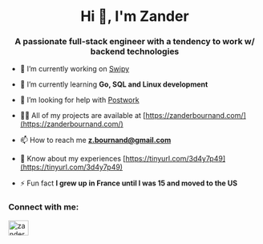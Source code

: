 <h1 align="center">Hi 👋, I'm Zander</h1>
<h3 align="center">A passionate full-stack engineer with a tendency to work w/ backend technologies</h3>

- 🔭 I’m currently working on [Swipy](https://zanderbournand.com/swipy)

- 🌱 I’m currently learning **Go, SQL and Linux development**

- 🤝 I’m looking for help with [Postwork](https://zanderbournand.com/postwork)

- 👨‍💻 All of my projects are available at [https://zanderbournand.com/](https://zanderbournand.com/)

- 📫 How to reach me **z.bournand@gmail.com**

- 📄 Know about my experiences [https://tinyurl.com/3d4y7p49](https://tinyurl.com/3d4y7p49)

- ⚡ Fun fact **I grew up in France until I was 15 and moved to the US**

<h3 align="left">Connect with me:</h3>
<p align="left">
<a href="https://linkedin.com/in/zander-bournand" target="blank"><img align="center" src="https://raw.githubusercontent.com/rahuldkjain/github-profile-readme-generator/master/src/images/icons/Social/linked-in-alt.svg" alt="zander-bournand" height="30" width="40" /></a>
</p>
